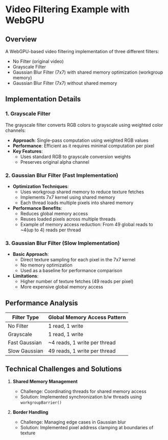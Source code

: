 # Video Filtering Example with WebGPU

## Overview
A WebGPU-based video filtering implementation of three different filters:
- No Filter (original video)
- Grayscale Filter
- Gaussian Blur Filter (7x7) with shared memory optimization (workgroup memory)
- Gaussian Blur Filter (7x7) without shared memory

## Implementation Details

### 1. Grayscale Filter
The grayscale filter converts RGB colors to grayscale using weighted color channels:
- **Approach**: Single-pass computation using weighted RGB values
- **Performance**: Efficient as it requires minimal computation per pixel
- **Key Features**:
  - Uses standard RGB to grayscale conversion weights
  - Preserves original alpha channel

### 2. Gaussian Blur Filter (Fast Implementation)
- **Optimization Techniques**:
  - Uses workgroup shared memory to reduce texture fetches
  - Implements 7x7 kernel using shared memory
  - Each thread loads multiple pixels into shared memory
- **Performance Benefits**:
  - Reduces global memory access
  - Reuses loaded pixels across multiple threads
  - Example of memory access reduction: From 49 global reads to ~4(up to 4) reads per thread

### 3. Gaussian Blur Filter (Slow Implementation)
- **Basic Approach**:
  - Direct texture sampling for each pixel in the 7x7 kernel
  - No memory optimization
  - Used as a baseline for performance comparison
- **Limitations**:
  - Higher number of texture fetches (49 reads per pixel)
  - More expensive global memory access

## Performance Analysis
| Filter Type | Global Memory Access Pattern |
|------------|----------------------|
| No Filter  | 1 read, 1 write     |
| Grayscale  | 1 read, 1 write     |
| Fast Gaussian | ~4 reads, 1 write per thread  |
| Slow Gaussian | 49 reads, 1 write per thread   |

## Technical Challenges and Solutions

1. **Shared Memory Management**
   - Challenge: Coordinating threads for shared memory access
   - Solution: Implemented synchronization b/w threads using `workgroupBarrier()`

2. **Border Handling**
   - Challenge: Managing edge cases in Gaussian blur
   - Solution: Implemented pixel address clamping at boundaries of texture